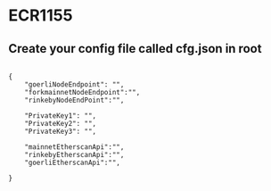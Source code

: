 # ECR1155

## Create your config file called cfg.json in root

```

{
    "goerliNodeEndpoint": "",
    "forkmainnetNodeEndpoint":"",
    "rinkebyNodeEndPoint":"",

    "PrivateKey1": "",
    "PrivateKey2": "",
    "PrivateKey3": "",

    "mainnetEtherscanApi":"",
    "rinkebyEtherscanApi":"",
    "goerliEtherscanApi":"",
    
}


```
